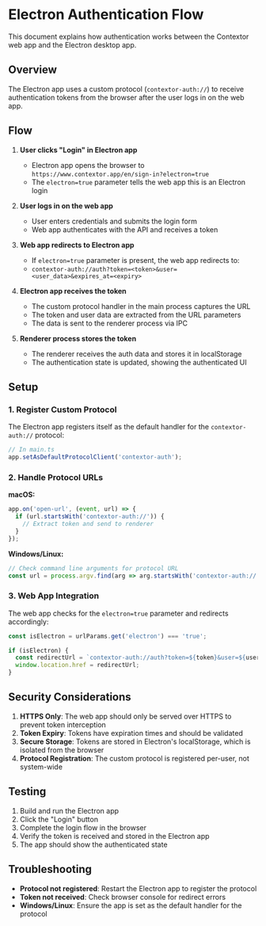# Electron Authentication Flow

This document explains how authentication works between the Contextor web app and the Electron desktop app.

## Overview

The Electron app uses a custom protocol (`contextor-auth://`) to receive authentication tokens from the browser after the user logs in on the web app.

## Flow

1. **User clicks "Login" in Electron app**
   - Electron app opens the browser to `https://www.contextor.app/en/sign-in?electron=true`
   - The `electron=true` parameter tells the web app this is an Electron login

2. **User logs in on the web app**
   - User enters credentials and submits the login form
   - Web app authenticates with the API and receives a token

3. **Web app redirects to Electron app**
   - If `electron=true` parameter is present, the web app redirects to:
   - `contextor-auth://auth?token=<token>&user=<user_data>&expires_at=<expiry>`

4. **Electron app receives the token**
   - The custom protocol handler in the main process captures the URL
   - The token and user data are extracted from the URL parameters
   - The data is sent to the renderer process via IPC

5. **Renderer process stores the token**
   - The renderer receives the auth data and stores it in localStorage
   - The authentication state is updated, showing the authenticated UI

## Setup

### 1. Register Custom Protocol

The Electron app registers itself as the default handler for the `contextor-auth://` protocol:

```typescript
// In main.ts
app.setAsDefaultProtocolClient('contextor-auth');
```

### 2. Handle Protocol URLs

**macOS:**
```typescript
app.on('open-url', (event, url) => {
  if (url.startsWith('contextor-auth://')) {
    // Extract token and send to renderer
  }
});
```

**Windows/Linux:**
```typescript
// Check command line arguments for protocol URL
const url = process.argv.find(arg => arg.startsWith('contextor-auth://'));
```

### 3. Web App Integration

The web app checks for the `electron=true` parameter and redirects accordingly:

```typescript
const isElectron = urlParams.get('electron') === 'true';

if (isElectron) {
  const redirectUrl = `contextor-auth://auth?token=${token}&user=${userData}&expires_at=${expiresAt}`;
  window.location.href = redirectUrl;
}
```

## Security Considerations

1. **HTTPS Only**: The web app should only be served over HTTPS to prevent token interception
2. **Token Expiry**: Tokens have expiration times and should be validated
3. **Secure Storage**: Tokens are stored in Electron's localStorage, which is isolated from the browser
4. **Protocol Registration**: The custom protocol is registered per-user, not system-wide

## Testing

1. Build and run the Electron app
2. Click the "Login" button
3. Complete the login flow in the browser
4. Verify the token is received and stored in the Electron app
5. The app should show the authenticated state

## Troubleshooting

- **Protocol not registered**: Restart the Electron app to register the protocol
- **Token not received**: Check browser console for redirect errors
- **Windows/Linux**: Ensure the app is set as the default handler for the protocol 